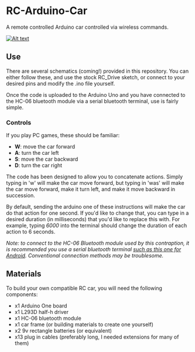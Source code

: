 # RC-Arduino-Car
A remote controlled Arduino car controlled via wireless commands.

[![Alt text](https://img.youtube.com/vi/XinCHzYxBoo/0.jpg)](https://www.youtube.com/watch?v=XinCHzYxBoo)

## Use
There are several schematics (coming!) provided in this repository. You can either follow these, and use the stock RC_Drive sketch, or connect to your desired pins and modify the .ino file yourself. 

Once the code is uploaded to the Arduino Uno and you have connected to the HC-06 bluetooth module via a serial bluetooth terminal, use is fairly simple.

### Controls
If you play PC games, these should be familiar:

- **W**: move the car forward
- **A**: turn the car left
- **S**: move the car backward
- **D**: turn the car right

The code has been designed to allow you to concatenate actions. Simply typing in 'w' will make the car move forward, but typing in 'was' will make the car move forward, make it turn left, and make it move backward in succession.

By default, sending the arduino one of these instructions will make the car do that action for one second. If you'd like to change that, you can type in a desired duration (in milliseconds) that you'd like to replace this with. For example, typing *6000* into the terminal should change the duration of each action to 6 seconds. 

*Note: to connect to the HC-06 Bluetooth module used by this contraption, it is recommended you use a serial bluetooth terminal [such as this one for Android](https://play.google.com/store/apps/details?id=de.kai_morich.serial_bluetooth_terminal&hl=en&gl=US). Conventional connection methods may be troublesome.*

## Materials
To build your own compatible RC car, you will need the following components:
- x1 Arduino One board
- x1 L293D half-h driver
- x1 HC-06 bluetooth module
- x1 car frame (or building materials to create one yourself)
- x2 9v rectangle batteries (or equivalent)
- x13 plug in cables (preferably long, I needed extensions for many of them)
